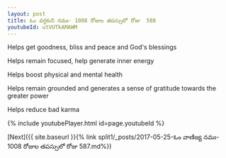 ```yaml
---
layout: post
title: ఓం వర్తకుని నమః- 1008 రోజుల తపస్సులో రోజు  588
youtubeId: utVUTkAMAWM
---
```

 
 
Helps get goodness, bliss and peace and God's blessings
 
Helps remain focused, help generate inner energy 
 
Helps boost physical and mental health 
 
Helps remain grounded and generates a sense of gratitude towards the greater power 
 
Helps reduce bad karma
 
 
 
 


{% include youtubePlayer.html id=page.youtubeId %}
 
[Next]({{ site.baseurl }}{% link  split1/_posts/2017-05-25-ఓం వాణిజ్య నమః- 1008 రోజుల తపస్సులో రోజు  587.md%})
 
